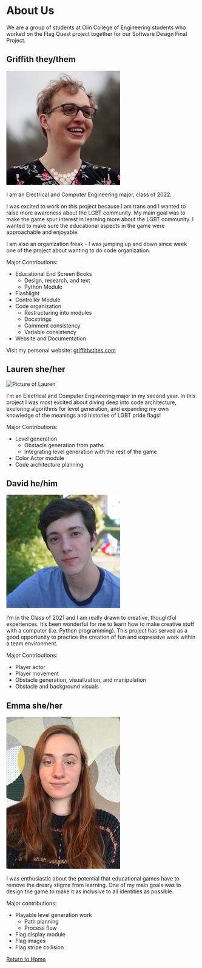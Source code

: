 # About Us
We are a group of students at Olin College of Engineering students who worked on the Flag Quest project together for our Software Design Final Project.

## Griffith they/them

<img src="./images/griffith.jpg" alt="Picture of Griffith" width="300"/>

I am an Electrical and Computer Engineering major, class of 2022.

I was excited to work on this project because I am trans and I wanted to raise more awareness about the LGBT community. My main goal was to make the game spur interest in learning more about the LGBT community. I wanted to make sure the educational aspects in the game were approachable and enjoyable.

I am also an organization freak - I was jumping up and down since week one of the project about wanting to do code organization.

Major Contributions:
* Educational End Screen Books
  * Design, research, and text
  * Python Module
* Flashlight
* Controller Module
* Code organization
  * Restructuring into modules
  * Docstrings
  * Comment consistency
  * Variable consistency
* Website and Documentation

Visit my personal website: [griffithstites.com](https://www.griffithstites.com/)

## Lauren she/her

<img src="./images/lauren.jpg" alt="Picture of Lauren" width="300"/>

I'm an Electrical and Computer Engineering major in my second year. In this project I was most excited about diving deep into code architecture, exploring algorithms for level generation, and expanding my own knowledge of the meanings and histories of LGBT pride flags!

Major Contributions:

* Level generation
  * Obstacle generation from paths
  * Integrating level generation with the rest of the game
* Color Actor module
* Code architecture planning

## David he/him

<img src="./images/david.jpg" alt="Picture of David" width="300"/>

I’m in the Class of 2021 and I am really drawn to creative, thoughtful experiences. It’s been wonderful for me to learn how to make creative stuff with a computer (i.e. Python programming). This project has served as a good opportunity to practice the creation of fun and expressive work within a team environment.

Major Contributions:

* Player actor
* Player movement
* Obstacle generation, visualization, and manipulation
* Obstacle and background visuals

## Emma she/her

<img src="./images/emma.png" alt="Picture of Emma" width="300"/>

I was enthusiastic about the potential that educational games have to remove the dreary stigma from learning. One of my main goals was to design the game to make it as inclusive to all identities as possible.

Major contributions:

* Playable level generation work
  * Path planning
  * Process flow
* Flag display module
* Flag images 
* Flag stripe collision


[Return to Home](https://sd19spring.github.io/FlagQuest/)
